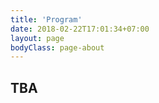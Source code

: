 ```yaml
---
title: 'Program'
date: 2018-02-22T17:01:34+07:00
layout: page
bodyClass: page-about
---
```


## TBA
